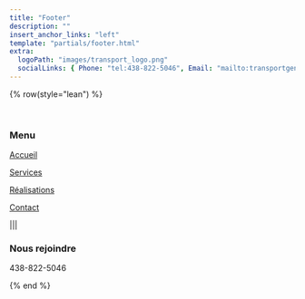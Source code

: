 ```yaml
---
title: "Footer"
description: ""
insert_anchor_links: "left"
template: "partials/footer.html"
extra:
  logoPath: "images/transport_logo.png"
  socialLinks: { Phone: "tel:438-822-5046", Email: "mailto:transportgenerallacombe@gmail.com"}
---
```


{% row(style="lean") %}

<br>

### Menu

<a href="/accueil"> Accueil </a>

<a href="/services"> Services </a>

<a href="/realisations"> Réalisations </a>

<a href="/contact"> Contact </a>

|||

### Nous rejoindre

<p> 438-822-5046 </p>

{% end %}


<style>
  a {
cursor: pointer;

  }
  
  </style>